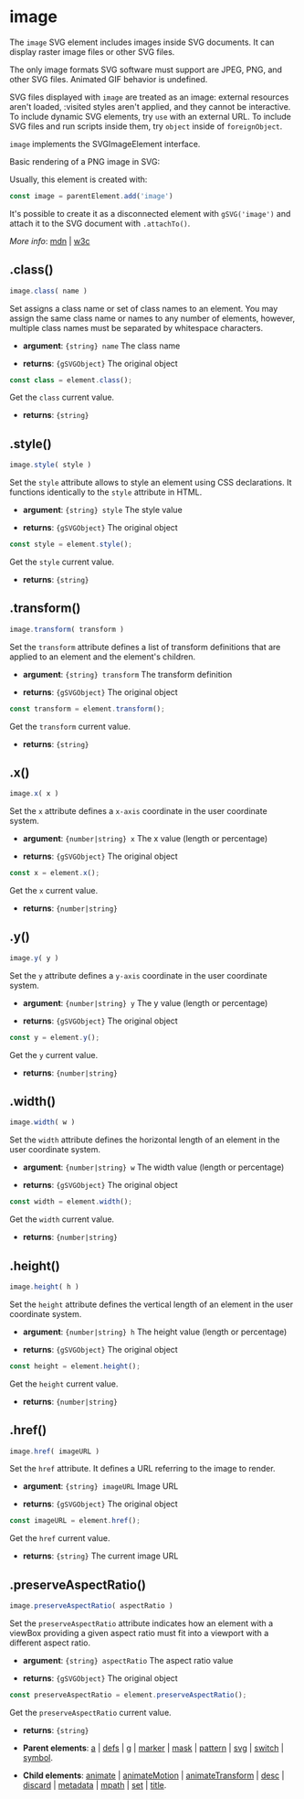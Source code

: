# image

The `image` SVG element includes images inside SVG documents. It can display raster image files or other SVG files.

The only image formats SVG software must support are JPEG, PNG, and other SVG files. Animated GIF behavior is undefined.

SVG files displayed with `image` are treated as an image: external resources aren't loaded, :visited styles aren't applied, and they cannot be interactive. To include dynamic SVG elements, try `use` with an external URL. To include SVG files and run scripts inside them, try `object` inside of `foreignObject`.

`image` implements the SVGImageElement interface.

Basic rendering of a PNG image in SVG:



Usually, this element is created with:
      
```js
const image = parentElement.add('image')
```

It's possible to create it as a disconnected element with `gSVG('image')` and attach it to the SVG document with `.attachTo()`.

*More info*:
      [mdn](https://developer.mozilla.org//en-US/docs/Web/SVG/Element/image) | [w3c](https://svgwg.org/svg2-draft/single-page.html#embedded-ImageElement)

## .class()


```js
image.class( name )
```
Set assigns a class name or set of class names to an element. You may assign the same class name or names to any number of elements, however, multiple class names must be separated by whitespace characters.

- **argument**: `{string} name` The class name 

- **returns**: `{gSVGObject}` The original object


```js
const class = element.class();
```
Get the `class` current value.

- **returns**: `{string}` 

## .style()


```js
image.style( style )
```
Set the `style` attribute allows to style an element using CSS declarations. It functions identically to the `style` attribute in HTML.

- **argument**: `{string} style` The style value 

- **returns**: `{gSVGObject}` The original object


```js
const style = element.style();
```
Get the `style` current value.

- **returns**: `{string}` 

## .transform()


```js
image.transform( transform )
```
Set the `transform` attribute defines a list of transform definitions that are applied to an element and the element's children.

- **argument**: `{string} transform` The transform definition  

- **returns**: `{gSVGObject}` The original object


```js
const transform = element.transform();
```
Get the `transform` current value.

- **returns**: `{string}` 

## .x()


```js
image.x( x )
```
Set the `x` attribute defines a `x-axis` coordinate in the user coordinate system.

- **argument**: `{number|string} x` The x value (length or percentage) 

- **returns**: `{gSVGObject}` The original object


```js
const x = element.x();
```
Get the `x` current value.

- **returns**: `{number|string}` 

## .y()


```js
image.y( y )
```
Set the `y` attribute defines a `y-axis` coordinate in the user coordinate system.

- **argument**: `{number|string} y` The y value (length or percentage) 

- **returns**: `{gSVGObject}` The original object


```js
const y = element.y();
```
Get the `y` current value.

- **returns**: `{number|string}` 

## .width()


```js
image.width( w )
```
Set the `width` attribute defines the horizontal length of an element in the user coordinate system.

- **argument**: `{number|string} w` The width value (length or percentage) 

- **returns**: `{gSVGObject}` The original object


```js
const width = element.width();
```
Get the `width` current value.

- **returns**: `{number|string}` 

## .height()


```js
image.height( h )
```
Set the `height` attribute defines the vertical length of an element in the user coordinate system.

- **argument**: `{number|string} h` The height value (length or percentage)

- **returns**: `{gSVGObject}` The original object


```js
const height = element.height();
```
Get the `height` current value.

- **returns**: `{number|string}` 

## .href()


```js
image.href( imageURL )
```
Set the `href` attribute. It defines a URL referring to the image to render.

- **argument**: `{string} imageURL` Image URL

- **returns**: `{gSVGObject}` The original object


```js
const imageURL = element.href();
```
Get the `href` current value.

- **returns**: `{string}` The current image URL

## .preserveAspectRatio()


```js
image.preserveAspectRatio( aspectRatio )
```
Set the `preserveAspectRatio` attribute indicates how an element with a viewBox providing a given aspect ratio must fit into a viewport with a different aspect ratio.

- **argument**: `{string} aspectRatio` The aspect ratio value 

- **returns**: `{gSVGObject}` The original object


```js
const preserveAspectRatio = element.preserveAspectRatio();
```
Get the `preserveAspectRatio` current value.

- **returns**: `{string}` 

- **Parent elements**: [a](a.md) | [defs](defs.md) | [g](g.md) | [marker](marker.md) | [mask](mask.md) | [pattern](pattern.md) | [svg](svg.md) | [switch](switch.md) | [symbol](symbol.md).

- **Child elements**: [animate](animate.md) | [animateMotion](animateMotion.md) | [animateTransform](animateTransform.md) | [desc](desc.md) | [discard](./discard.md) | [metadata](metadata.md) | [mpath](mpath.md) | [set](set.md) | [title](title.md).

